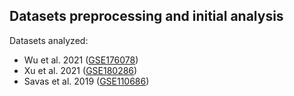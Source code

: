 ## Datasets preprocessing and initial analysis

Datasets analyzed:
* Wu et al. 2021 ([GSE176078](https://www.ncbi.nlm.nih.gov/geo/query/acc.cgi?acc=GSE176078))
* Xu et al. 2021 ([GSE180286](https://www.ncbi.nlm.nih.gov/geo/query/acc.cgi?acc=GSE180286))
* Savas et al. 2019 ([GSE110686](https://www.ncbi.nlm.nih.gov/geo/query/acc.cgi?acc=GSE110686))
